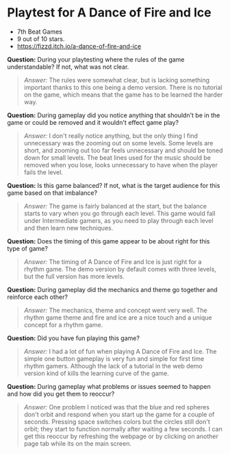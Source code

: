 # Playtest for A Dance of Fire and Ice

* 7th Beat Games
* 9 out of 10 stars.
* https://fizzd.itch.io/a-dance-of-fire-and-ice

**Question:** During your playtesting where the rules of the game understandable? If not, what was not clear.
> _Answer:_ The rules were somewhat clear, but is lacking something important thanks to this one being a demo version. There is no tutorial on the game, which means that the game has to be learned the harder way.

**Question:** During gameplay did you notice anything that shouldn't be in the game or could be removed and it wouldn't effect game play?
> _Answer:_ I don't really notice anything, but the only thing I find unnecessary was the zooming out on some levels. Some levels are short, and zooming out too far feels unnecessary and should be toned down for small levels. The beat lines used for the music should be removed when you lose, looks unnecessary to have when the player fails the level.

**Question:** Is this game balanced? If not, what is the target audience for this game based on that imbalance?
> _Answer:_ The game is fairly balanced at the start, but the balance starts to vary when you go through each level. This game would fall under Intermediate gamers, as you need to play through each level and then learn new techniques.

**Question:** Does the timing of this game appear to be about right for this type of game?
> _Answer:_ The timing of A Dance of Fire and Ice is just right for a rhythm game. The demo version by default comes with three levels, but the full version has more levels.

**Question:** During gameplay did the mechanics and theme go together and reinforce each other?
> _Answer:_ The mechanics, theme and concept went very well. The rhythm game theme and fire and ice are a nice touch and a unique concept for a rhythm game.

**Question:** Did you have fun playing this game?
> _Answer:_ I had a lot of fun when playing A Dance of Fire and Ice. The simple one button gameplay is very fun and simple for first time rhythm gamers. Although the lack of a tutorial in the web demo version kind of kills the learning curve of the game.

**Question:** During gameplay what problems or issues seemed to happen and how did you get them to reoccur?
> _Answer:_ One problem I noticed was that the blue and red spheres don't orbit and respond when you start up the game for a couple of seconds. Pressing space switches colors but the circles still don't orbit; they start to function normally after waiting a few seconds. I can get this reoccur by refreshing the webpage or by clicking on another page tab while its on the main screen.
